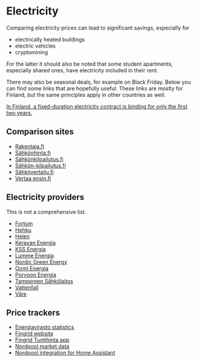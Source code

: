 # Electricity
Comparing electricity prices can lead to significant savings,
especially for
- electrically heated buildings
- electric vehicles
- cryptomining

For the latter it should also be noted that some student apartments,
especially shared ones, have electricity included in their rent.

There may also be seasonal deals, for example on Black Friday.
Below you can find some links that are hopefully useful.
These links are mostly for Finland, but the same principles apply in other countries as well.

[In Finland, a fixed-duration electricity contract is binding for only the first two years.](https://www.kuluttajaliitto.fi/materiaalit/sahkosopimus/)

## Comparison sites
- [Rakentaja.fi](https://www.rakentaja.fi/tuoteinfo/TM_1441_kilpailuta_sahkosi.htm)
- [Sähkönhinta.fi](https://www.sahkonhinta.fi/)
- [Sähkönkilpailutus.fi](https://www.sahkonkilpailutus.fi/)
- [Sähkön-kilpailutus.fi](https://www.sahkon-kilpailutus.fi/)
- [Sähkövertailu.fi](https://sahkovertailu.fi/)
- [Vertaa ensin.fi](https://www.vertaaensin.fi/)

## Electricity providers
This is not a comprehensive list.
- [Fortum](https://www.fortum.fi/)
- [Hehku](https://hehkuenergia.fi/)
- [Helen](https://www.helen.fi/)
- [Keravan Energia](https://www.keravanenergia.fi/)
- [KSS Energia](https://www.kssenergia.fi/)
- [Lumme Energia](https://www.lumme-energia.fi/)
- [Nordic Green Energy](https://www.nordicgreen.fi/)
- [Oomi Energia](https://oomi.fi/)
- [Porvoon Energia](https://pbe.fi/)
- [Tampereen Sähkölaitos](https://www.sahkolaitos.fi/)
- [Vattenfall](https://www.vattenfall.fi/)
- [Väre](https://vare.fi/)

## Price trackers
- [Energiavirasto statistics](https://energiavirasto.fi/sahkon-hintatilastot)
- [Fingrid website](https://www.fingrid.fi/sahkomarkkinat/sahkojarjestelman-tila/)
- [Fingrid Tuntihinta app](https://www.fingrid.fi/sahkomarkkinat/markkinoiden-yhtenaisyys/pilottihankkeita/kysyntajousto/#tuntihinta)
- [Nordpool market data](https://www.nordpoolgroup.com/Market-data1/#/nordic/chart)
- [Nordpool integration for Home Assistant](https://github.com/custom-components/nordpool)
